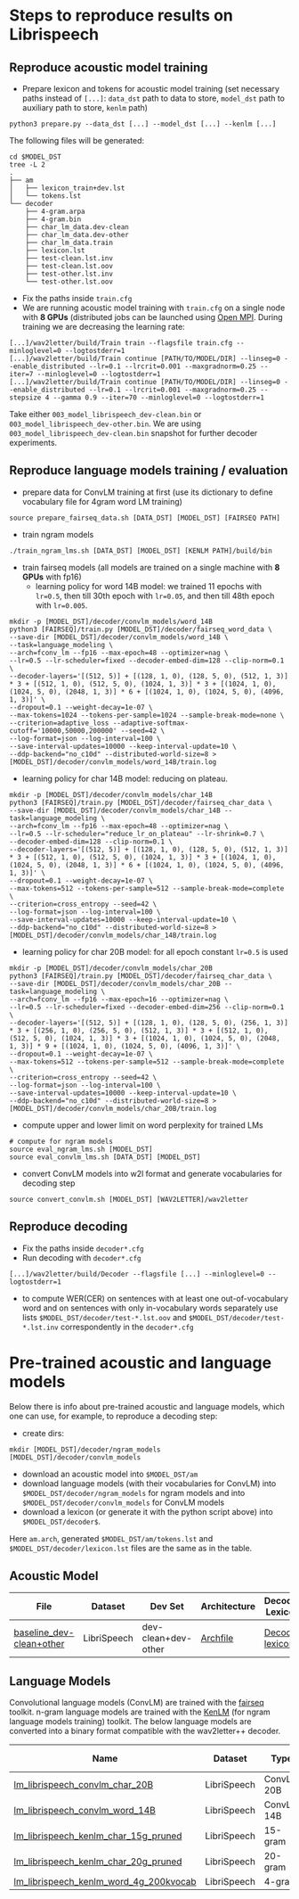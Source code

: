 # Steps to reproduce results on Librispeech

## Reproduce acoustic model training
- Prepare lexicon and tokens for acoustic model training (set necessary paths instead of `[...]`: `data_dst` path to data to store, `model_dst` path to auxiliary path to store, `kenlm` path)
```
python3 prepare.py --data_dst [...] --model_dst [...] --kenlm [...]
```
The following files will be generated:
```
cd $MODEL_DST
tree -L 2
.
├── am
│   ├── lexicon_train+dev.lst
│   └── tokens.lst
└── decoder
    ├── 4-gram.arpa
    ├── 4-gram.bin
    ├── char_lm_data.dev-clean
    ├── char_lm_data.dev-other
    ├── char_lm_data.train
    ├── lexicon.lst
    ├── test-clean.lst.inv
    ├── test-clean.lst.oov
    ├── test-other.lst.inv
    └── test-other.lst.oov

```
- Fix the paths inside `train.cfg`
- We are running acoustic model training with `train.cfg` on a single node with **8 GPUs** (distributed jobs can be launched using [Open MPI](https://www.open-mpi.org/). During training we are decreasing the learning rate:
```
[...]/wav2letter/build/Train train --flagsfile train.cfg --minloglevel=0 --logtostderr=1
[...]/wav2letter/build/Train continue [PATH/TO/MODEL/DIR] --linseg=0 --enable_distributed --lr=0.1 --lrcrit=0.001 --maxgradnorm=0.25 --iter=7 --minloglevel=0 --logtostderr=1
[...]/wav2letter/build/Train continue [PATH/TO/MODEL/DIR] --linseg=0 --enable_distributed --lr=0.1 --lrcrit=0.001 --maxgradnorm=0.25 --stepsize 4 --gamma 0.9 --iter=70 --minloglevel=0 --logtostderr=1
```
Take either `003_model_librispeech_dev-clean.bin` or `003_model_librispeech_dev-other.bin`. We are using `003_model_librispeech_dev-clean.bin` snapshot for further decoder experiments.

## Reproduce language models training / evaluation

- prepare data for ConvLM training at first (use its dictionary to define vocabulary file for 4gram word LM training)
```
source prepare_fairseq_data.sh [DATA_DST] [MODEL_DST] [FAIRSEQ PATH]
```
- train ngram models
```
./train_ngram_lms.sh [DATA_DST] [MODEL_DST] [KENLM PATH]/build/bin
```
- train fairseq models (all models are trained on a single machine with **8 GPUs** with fp16)
  - learning policy for word 14B model: we trained 11 epochs with `lr=0.5`, then till 30th epoch with `lr=0.05`, and then till 48th epoch with `lr=0.005`.
```
mkdir -p [MODEL_DST]/decoder/convlm_models/word_14B
python3 [FAIRSEQ]/train.py [MODEL_DST]/decoder/fairseq_word_data \
--save-dir [MODEL_DST]/decoder/convlm_models/word_14B \
--task=language_modeling \
--arch=fconv_lm --fp16 --max-epoch=48 --optimizer=nag \
--lr=0.5 --lr-scheduler=fixed --decoder-embed-dim=128 --clip-norm=0.1 \
--decoder-layers='[(512, 5)] + [(128, 1, 0), (128, 5, 0), (512, 1, 3)] * 3 + [(512, 1, 0), (512, 5, 0), (1024, 1, 3)] * 3 + [(1024, 1, 0), (1024, 5, 0), (2048, 1, 3)] * 6 + [(1024, 1, 0), (1024, 5, 0), (4096, 1, 3)]' \
--dropout=0.1 --weight-decay=1e-07 \
--max-tokens=1024 --tokens-per-sample=1024 --sample-break-mode=none \
--criterion=adaptive_loss --adaptive-softmax-cutoff='10000,50000,200000' --seed=42 \
--log-format=json --log-interval=100 \
--save-interval-updates=10000 --keep-interval-update=10 \
--ddp-backend="no_c10d" --distributed-world-size=8 > [MODEL_DST]/decoder/convlm_models/word_14B/train.log
```
  - learning policy for char 14B model: reducing on plateau.
```
mkdir -p [MODEL_DST]/decoder/convlm_models/char_14B
python3 [FAIRSEQ]/train.py [MODEL_DST]/decoder/fairseq_char_data \
--save-dir [MODEL_DST]/decoder/convlm_models/char_14B --task=language_modeling \
--arch=fconv_lm --fp16 --max-epoch=48 --optimizer=nag \
--lr=0.5 --lr-scheduler="reduce_lr_on_plateau" --lr-shrink=0.7 \
--decoder-embed-dim=128 --clip-norm=0.1 \
--decoder-layers='[(512, 5)] + [(128, 1, 0), (128, 5, 0), (512, 1, 3)] * 3 + [(512, 1, 0), (512, 5, 0), (1024, 1, 3)] * 3 + [(1024, 1, 0), (1024, 5, 0), (2048, 1, 3)] * 6 + [(1024, 1, 0), (1024, 5, 0), (4096, 1, 3)]' \
--dropout=0.1 --weight-decay=1e-07 \
--max-tokens=512 --tokens-per-sample=512 --sample-break-mode=complete \
--criterion=cross_entropy --seed=42 \
--log-format=json --log-interval=100 \
--save-interval-updates=10000 --keep-interval-update=10 \
--ddp-backend="no_c10d" --distributed-world-size=8 > [MODEL_DST]/decoder/convlm_models/char_14B/train.log
```
  - learning policy for char 20B model: for all epoch constant `lr=0.5` is used
```
mkdir -p [MODEL_DST]/decoder/convlm_models/char_20B
python3 [FAIRSEQ]/train.py [MODEL_DST]/decoder/fairseq_char_data \
--save-dir [MODEL_DST]/decoder/convlm_models/char_20B --task=language_modeling \
--arch=fconv_lm --fp16 --max-epoch=16 --optimizer=nag \
--lr=0.5 --lr-scheduler=fixed --decoder-embed-dim=256 --clip-norm=0.1 \
--decoder-layers='[(512, 5)] + [(128, 1, 0), (128, 5, 0), (256, 1, 3)] * 3 + [(256, 1, 0), (256, 5, 0), (512, 1, 3)] * 3 + [(512, 1, 0), (512, 5, 0), (1024, 1, 3)] * 3 + [(1024, 1, 0), (1024, 5, 0), (2048, 1, 3)] * 9 + [(1024, 1, 0), (1024, 5, 0), (4096, 1, 3)]' \
--dropout=0.1 --weight-decay=1e-07 \
--max-tokens=512 --tokens-per-sample=512 --sample-break-mode=complete \
--criterion=cross_entropy --seed=42 \
--log-format=json --log-interval=100 \
--save-interval-updates=10000 --keep-interval-update=10 \
--ddp-backend="no_c10d" --distributed-world-size=8 > [MODEL_DST]/decoder/convlm_models/char_20B/train.log
```
- compute upper and lower limit on word perplexity for trained LMs
```
# compute for ngram models
source eval_ngram_lms.sh [MODEL_DST]
source eval_convlm_lms.sh [DATA_DST] [MODEL_DST]
```

- convert ConvLM models into w2l format and generate vocabularies for decoding step
```
source convert_convlm.sh [MODEL_DST] [WAV2LETTER]/wav2letter
```

## Reproduce decoding
- Fix the paths inside `decoder*.cfg`
- Run decoding with `decoder*.cfg`
```
[...]/wav2letter/build/Decoder --flagsfile [...] --minloglevel=0 --logtostderr=1
```
- to compute WER(CER) on sentences with at least one out-of-vocabulary word and
on sentences with only in-vocabulary words separately use lists `$MODEL_DST/decoder/test-*.lst.oov` and `$MODEL_DST/decoder/test-*.lst.inv` correspondently in the `decoder*.cfg`


# Pre-trained acoustic and language models
Below there is info about pre-trained acoustic and language models, which one can use, for example, to reproduce a decoding step:
- create dirs:
```
mkdir [MODEL_DST]/decoder/ngram_models [MODEL_DST]/decoder/convlm_models
```
- download an acoustic model into `$MODEL_DST/am`
- download language models (with their vocabularies for ConvLM) into `$MODEL_DST/decoder/ngram_models` for ngram models and into `$MODEL_DST/decoder/convlm_models` for ConvLM models
- download a lexicon (or generate it with the python script above) into `$MODEL_DST/decoder$`.

Here `am.arch`, generated `$MODEL_DST/am/tokens.lst` and `$MODEL_DST/decoder/lexicon.lst` files are the same as in the table.

## Acoustic Model
| File | Dataset | Dev Set | Architecture | Decoder Lexicon | Tokens |
| - | - | - | - | - | - |
| [baseline_dev-clean+other](https://dl.fbaipublicfiles.com/wav2letter/lexicon_free/librispeech/models/am/baseline_dev-clean%2Bother.bin) | LibriSpeech | dev-clean+dev-other | [Archfile](https://dl.fbaipublicfiles.com/wav2letter/lexicon_free/librispeech/am.arch) | [Decoder lexicon](https://dl.fbaipublicfiles.com/wav2letter/lexicon_free/librispeech/lexicon.lst) | [Tokens](https://dl.fbaipublicfiles.com/wav2letter/lexicon_free/librispeech/tokens.lst) |

## Language Models

Convolutional language models (ConvLM) are trained with the [fairseq](https://github.com/pytorch/fairseq) toolkit. n-gram language models are trained with the [KenLM](https://github.com/kpu/kenlm) (for ngram language models training) toolkit. The below language models are converted into a binary format compatible with the wav2letter++ decoder.

| Name |	Dataset | Type | Vocab | Fairseq model |
| - | - | - | - | - |
[lm_librispeech_convlm_char_20B](https://dl.fbaipublicfiles.com/wav2letter/lexicon_free/librispeech/models/lm/lm_librispeech_convlm_char_20B.bin) | LibriSpeech | ConvLM 20B | [LM Vocab](https://dl.fbaipublicfiles.com/wav2letter/lexicon_free/librispeech/models/lm/lm_librispeech_convlm_char_20B.vocab) | [Fairseq](https://dl.fbaipublicfiles.com/wav2letter/lexicon_free/librispeech/models/lm/lm_librispeech_convlm_char_20B.pt)
[lm_librispeech_convlm_word_14B](https://dl.fbaipublicfiles.com/wav2letter/lexicon_free/librispeech/models/lm/lm_librispeech_convlm_word_14B.bin) | LibriSpeech | ConvLM 14B | [LM Vocab](https://dl.fbaipublicfiles.com/wav2letter/lexicon_free/librispeech/models/lm/lm_librispeech_convlm_word_14B.vocab) | [Fairseq](https://dl.fbaipublicfiles.com/wav2letter/lexicon_free/librispeech/models/lm/lm_librispeech_convlm_word_14B.pt)
[lm_librispeech_kenlm_char_15g_pruned](https://dl.fbaipublicfiles.com/wav2letter/lexicon_free/librispeech/models/lm/lm_librispeech_kenlm_char_15g_pruned.bin) | LibriSpeech | 15-gram | - | -
[lm_librispeech_kenlm_char_20g_pruned](https://dl.fbaipublicfiles.com/wav2letter/lexicon_free/librispeech/models/lm/lm_librispeech_kenlm_char_20g_pruned.bin) | LibriSpeech | 20-gram | - | -
[lm_librispeech_kenlm_word_4g_200kvocab](https://dl.fbaipublicfiles.com/wav2letter/lexicon_free/librispeech/models/lm/lm_librispeech_kenlm_word_4g_200kvocab.bin) | LibriSpeech | 4-gram | - | -
